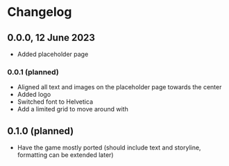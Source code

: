 # Changelog

## 0.0.0, 12 June 2023

- Added placeholder page

### 0.0.1 (planned)

- Aligned all text and images on the placeholder page towards the center
- Added logo
- Switched font to Helvetica
- Add a limited grid to move around with

## 0.1.0 (planned)

- Have the game mostly ported (should include text and storyline, formatting can be extended later)
